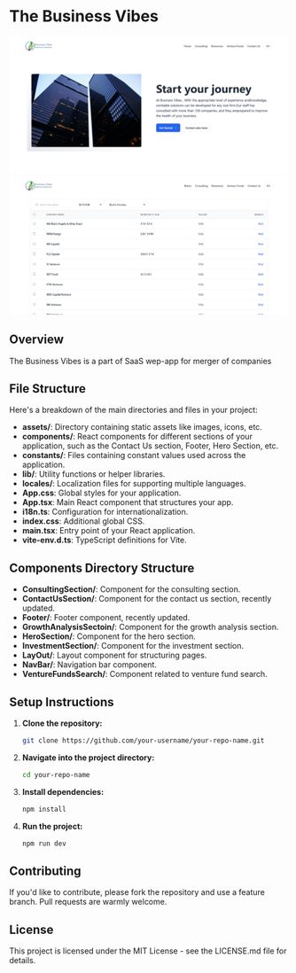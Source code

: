 
# The Business Vibes
![Alt text](https://github.com/AliAshour2/bvv2/blob/main/src/assets/images/readmeImages/bvvreadmehome.png)
![Alt text](https://github.com/AliAshour2/bvv2/blob/main/src/assets/images/readmeImages/tablebvv.png)
## Overview
The Business Vibes is a part of SaaS wep-app  for merger of companies

## File Structure
Here's a breakdown of the main directories and files in your project:

- **assets/**: Directory containing static assets like images, icons, etc.
- **components/**: React components for different sections of your application, such as the Contact Us section, Footer, Hero Section, etc.
- **constants/**: Files containing constant values used across the application.
- **lib/**: Utility functions or helper libraries.
- **locales/**: Localization files for supporting multiple languages.
- **App.css**: Global styles for your application.
- **App.tsx**: Main React component that structures your app.
- **i18n.ts**: Configuration for internationalization.
- **index.css**: Additional global CSS.
- **main.tsx**: Entry point of your React application.
- **vite-env.d.ts**: TypeScript definitions for Vite.

## Components Directory Structure
- **ConsultingSection/**: Component for the consulting section.
- **ContactUsSection/**: Component for the contact us section, recently updated.
- **Footer/**: Footer component, recently updated.
- **GrowthAnalysisSectoin/**: Component for the growth analysis section.
- **HeroSection/**: Component for the hero section.
- **InvestmentSection/**: Component for the investment section.
- **LayOut/**: Layout component for structuring pages.
- **NavBar/**: Navigation bar component.
- **VentureFundsSearch/**: Component related to venture fund search.

## Setup Instructions
1. **Clone the repository:**
   ```bash
   git clone https://github.com/your-username/your-repo-name.git
   ```
2. **Navigate into the project directory:**
   ```bash
   cd your-repo-name
   ```
3. **Install dependencies:**
   ```bash
   npm install
   ```
4. **Run the project:**
   ```bash
   npm run dev
   ```

## Contributing
If you'd like to contribute, please fork the repository and use a feature branch. Pull requests are warmly welcome.

## License
This project is licensed under the MIT License - see the LICENSE.md file for details.
